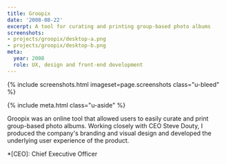 ```yaml
---
title: Groopix
date: '2008-08-22'
excerpt: A tool for curating and printing group-based photo albums
screenshots:
- projects/groopix/desktop-a.png
- projects/groopix/desktop-b.png
meta:
  year: 2008
  role: UX, design and front-end development
---
```

{% include screenshots.html
  imageset=page.screenshots
  class="u-bleed"
%}

{% include meta.html
  class="u-aside"
%}

Groopix was an online tool that allowed users to easily curate and print group-based photo albums. Working closely with CEO Steve Douty, I produced the company's branding and visual design and developed the underlying user experience of the product.

*[CEO]: Chief Executive Officer
